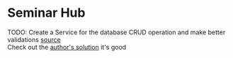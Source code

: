 # Seminar Hub
TODO: Create a Service for the database CRUD operation and make better validations [source](https://view.officeapps.live.com/op/view.aspx?src=https%3A%2F%2Fsoftuni%2Ebg%3A443%2Fdownloads%2Fsvn%2Fcsharp%2Dweb%2Ftrunk%2FJan%2D2024%2FASP%2ENET%2DFundamentals%2FFinal%2DExam%2FSeminarHub%5FProblem%2DDescription%2Edocx%3FaccessKey%3D56005600570064005500490076004B0044004A006600570068004E00610077006A0079006D006D003800590066003500640030004B00640053005000440059002F0075006100580072005700790071004F00670050006F00430071002B002B007600300053006600730053007800560031004300590031005900300033003000&wdEmbedFS=1)
<br>
Check out the [author's solution](https://judge.softuni.org/Contests/Practice/DownloadResource/52157) it's good
